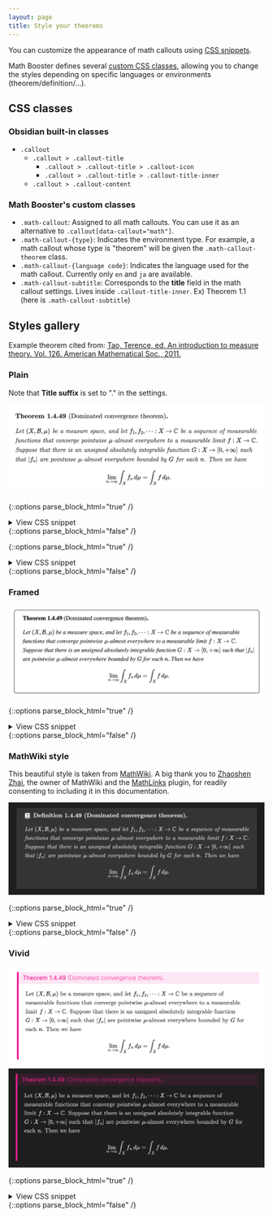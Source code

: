 ```yaml
---
layout: page
title: Style your theorems
---
```


You can customize the appearance of math callouts using [CSS snippets](https://help.obsidian.md/Extending+Obsidian/CSS+snippets).

Math Booster defines several [custom CSS classes](#css-classes-defined-by-math-booster), allowing you to change the styles depending on specific languages or environments (theorem/definition/...).

## CSS classes

### Obsidian built-in classes

- `.callout`
  - `.callout > .callout-title`
    - `.callout > .callout-title > .callout-icon`
    - `.callout > .callout-title > .callout-title-inner`
  - `.callout > .callout-content`

### Math Booster's custom classes

- `.math-callout`: Assigned to all math callouts. You can use it as an alternative to `.callout[data-callout="math"]`.
- `.math-callout-{type}`: Indicates the environment type. For example, a math callout whose type is "theorem" will be given the `.math-callout-theorem` class.
- `.math-callout-{language code}`: Indicates the language used for the math callout. Currently only `en` and `ja` are available.
- `.math-callout-subtitle`: Corresponds to the **title** field in the math callout settings. Lives inside `.callout-title-inner`. Ex) Theorem 1.1 (here is `.math-callout-subtitle`)

## Styles gallery

Example theorem cited from: [Tao, Terence, ed. An introduction to measure theory. Vol. 126. American Mathematical Soc., 2011.](https://terrytao.files.wordpress.com/2012/12/gsm-126-tao5-measure-book.pdf)

### Plain

Note that **Title suffix** is set to "." in the settings.

![Plain](fig/plain.png)

{::options parse_block_html="true" /}
<details><summary markdown="span">View CSS snippet</summary>
<script src="https://emgithub.com/embed-v2.js?target=https%3A%2F%2Fgithub.com%2FRyotaUshio%2Fobsidian-math-booster%2Fblob%2Fmaster%2Fpackage.json&style=default&type=code&showBorder=on&showLineNumbers=on&showFileMeta=on&showFullPath=on&showCopy=on"></script>
</details>
{::options parse_block_html="false" /}


{::options parse_block_html="true" /}
<details><summary markdown="span">View CSS snippet</summary>

</details>
{::options parse_block_html="false" /}

</details>

### Framed

![Framed](fig/framed.png)

{::options parse_block_html="true" /}
<details><summary markdown="span">View CSS snippet</summary>
<script src="https://emgithub.com/embed-v2.js?target=https%3A%2F%2Fgithub.com%2FRyotaUshio%2Fobsidian-math-booster%2Fblob%2Fmaster%2Fpackage.json&style=default&type=code&showBorder=on&showLineNumbers=on&showFileMeta=on&showFullPath=on&showCopy=on"></script>
</details>
{::options parse_block_html="false" /}

### MathWiki style

This beautiful style is taken from [MathWiki](https://github.com/zhaoshenzhai/MathWiki). A big thank you to [Zhaoshen Zhai](https://github.com/zhaoshenzhai), the owner of MathWiki and the [MathLinks](obsidian://show-plugin?id=mathlinks) plugin, for readily consenting to including it in this documentation.


![MathWiki style](fig/mathwiki.png)

{::options parse_block_html="true" /}
<details><summary markdown="span">View CSS snippet</summary>
<script src="https://emgithub.com/embed-v2.js?target=https%3A%2F%2Fgithub.com%2FRyotaUshio%2Fobsidian-math-booster%2Fblob%2Fmaster%2Fpackage.json&style=default&type=code&showBorder=on&showLineNumbers=on&showFileMeta=on&showFullPath=on&showCopy=on"></script>
</details>
{::options parse_block_html="false" /}

### Vivid

![Vivid light](fig/vivid-light.png)
![Vivid dark](fig/vivid-dark.png)

{::options parse_block_html="true" /}
<details><summary markdown="span">View CSS snippet</summary>
<script src="https://emgithub.com/embed-v2.js?target=https%3A%2F%2Fgithub.com%2FRyotaUshio%2Fobsidian-math-booster%2Fblob%2Fmaster%2Fpackage.json&style=default&type=code&showBorder=on&showLineNumbers=on&showFileMeta=on&showFullPath=on&showCopy=on"></script>
</details>
{::options parse_block_html="false" /}

</details>
